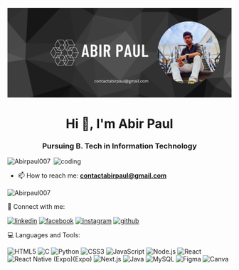 ![logo](https://github.com/Abirpaul007/Abirpaul007/blob/46bc5948dd2c9ed740b114fccc1cfd108a88a6e1/Black%20Simple%20Geometric%20Discord%20Profile%20Banner.png)
<h1 align="center">Hi 👋, I'm Abir Paul</h1>
<h3 align="center">Pursuing B. Tech in Information Technology</h3>
<img align="right" alt="coding" width="400" src="https://media3.giphy.com/media/v1.Y2lkPTc5MGI3NjExMmh5NHRxNHZ5ZnVlcWs1d2Z4ejU5Yzk5NGV2OXRoYmhwYjh3ejBzcCZlcD12MV9pbnRlcm5hbF9naWZfYnlfaWQmY3Q9Zw/qgQUggAC3Pfv687qPC/giphy.gif" >
<p align="left">
  <img src="https://komarev.com/ghpvc/?username=Abirpaul007&label=Profile%20views&color=0e75b6&style=flat" alt="Abirpaul007" />
</p>

- 📫 How to reach me: **contactabirpaul@gmail.com**
<p><img align="center" src="https://github-readme-stats.vercel.app/api/top-langs?username=Abirpaul007&show_icons=true&locale=en&layout=compact" alt="Abirpaul007" /></p>

🤝 Connect with me:
<p align="left"> <a href="https://www.linkedin.com/in/abir-paul-1b6773249" target="blank"><img align="center" src="https://cdn-icons-png.flaticon.com/512/174/174857.png" alt="linkedin" height="30" /></a> <a href="https://www.facebook.com/abir.paul.370177" target="blank"><img align="center" src="https://cdn-icons-png.flaticon.com/512/733/733547.png" alt="facebook" height="30" /></a> <a href="https://www.instagram.com/abir.paul007" target="blank"><img align="center" src="https://cdn-icons-png.flaticon.com/512/2111/2111463.png" alt="instagram" height="30" /></a> <a href="https://www.github.com/Abirpaul007" target="blank"><img align="center" src="https://cdn-icons-png.flaticon.com/512/733/733553.png" alt="github" height="30" /></a> </p>

💻 Languages and Tools:

<p align="left">
  <img src="https://cdn.jsdelivr.net/gh/devicons/devicon/icons/html5/html5-original.svg" height="40" alt="HTML5"/> 
  <img src="https://cdn.jsdelivr.net/gh/devicons/devicon/icons/c/c-original.svg" height="40" alt="C"/> 
  <img src="https://cdn.jsdelivr.net/gh/devicons/devicon/icons/python/python-original.svg" height="40" alt="Python"/> 
  <img src="https://cdn.jsdelivr.net/gh/devicons/devicon/icons/css3/css3-original.svg" height="40" alt="CSS3"/> 
  <img src="https://cdn.jsdelivr.net/gh/devicons/devicon/icons/javascript/javascript-original.svg" height="40" alt="JavaScript"/> 
  <img src="https://cdn.jsdelivr.net/gh/devicons/devicon/icons/nodejs/nodejs-original.svg" height="40" alt="Node.js"/> 
  <img src="https://cdn.jsdelivr.net/gh/devicons/devicon/icons/react/react-original.svg" height="40" alt="React"/> 
  <img src="https://cdn.jsdelivr.net/gh/devicons/devicon/icons/react/react-original.svg" height="40" alt="React Native (Expo)"/>(Expo)
  <img src="https://cdn.jsdelivr.net/gh/devicons/devicon/icons/nextjs/nextjs-original.svg" height="40" alt="Next.js"/> 
  <img src="https://cdn.jsdelivr.net/gh/devicons/devicon/icons/java/java-original.svg" height="40" alt="Java"/> 
  <img src="https://cdn.jsdelivr.net/gh/devicons/devicon/icons/mysql/mysql-original.svg" height="40" alt="MySQL"/> 
  <img src="https://cdn.jsdelivr.net/gh/devicons/devicon/icons/figma/figma-original.svg" height="40" alt="Figma"/> 
  <img src="https://cdn.jsdelivr.net/gh/devicons/devicon/icons/canva/canva-original.svg" height="40" alt="Canva"/> 
</p>


